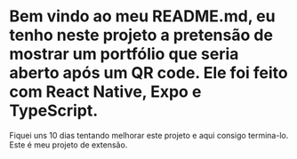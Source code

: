# Bem vindo ao meu README.md, eu tenho neste projeto a pretensão de mostrar um portfólio que seria aberto após um QR code. Ele foi feito com React Native, Expo e TypeScript.
Fiquei uns 10 dias tentando melhorar este projeto e aqui consigo termina-lo. 
Este é meu projeto de extensão. 